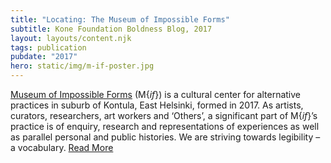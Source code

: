 ```yaml
---
title: "Locating: The Museum of Impossible Forms"
subtitle: Kone Foundation Boldness Blog, 2017
layout: layouts/content.njk
tags: publication
pubdate: "2017"
hero: static/img/m-if-poster.jpg
---
```

[Museum of Impossible Forms](www.museumofimpossibleforms.org) (M{_if_}) is a cultural center for alternative practices in suburb of Kontula, East Helsinki, formed in 2017. As artists, curators, researchers, art workers and ‘Others’, a significant part of M{_if_}’s practice is of enquiry, research and representations of experiences as well as parallel personal and public histories. We are striving towards legibility – a vocabulary. [Read More](https://koneensaatio.fi/en/museum-of-impossible-forms/)
